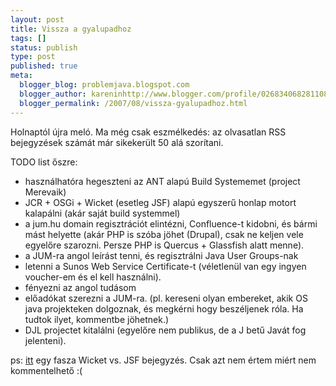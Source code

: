 ```yaml
---
layout: post
title: Vissza a gyalupadhoz
tags: []
status: publish
type: post
published: true
meta:
  blogger_blog: problemjava.blogspot.com
  blogger_author: kareninhttp://www.blogger.com/profile/02683406828110839343noreply@blogger.com
  blogger_permalink: /2007/08/vissza-gyalupadhoz.html
---
```

Holnaptól újra meló. Ma még csak eszmélkedés: az olvasatlan RSS bejegyzések
számát már sikekerült 50 alá szorítani.

  
TODO list őszre:

  
* használhatóra hegeszteni az ANT alapú Build Systememet (project Merevaik)  
* JCR + OSGi + Wicket (esetleg JSF) alapú egyszerű honlap motort kalapálni (akár saját build systemmel)  
* a jum.hu domain regisztrációt elintézni, Confluence-t kidobni, és bármi mást helyette (akár PHP is szóba jöhet (Drupal), csak ne keljen vele egyelőre szarozni. Persze PHP is Quercus + Glassfish alatt menne).  
* a JUM-ra angol leírást tenni, és regisztrálni Java User Groups-nak  
* letenni a Sunos Web Service Certificate-t (véletlenül van egy ingyen voucher-em és el kell használni).  
* fényezni az angol tudásom  
* előadókat szerezni a JUM-ra. (pl. kereseni olyan embereket, akik OS java projekteken dolgoznak, és megkérni hogy beszéljenek róla. Ha tudtok ilyet, kommentbe jöhetnek.)  
* DJL projectet kitalálni (egyelőre nem publikus, de a J betű Javát fog jelenteni).  
  
  
ps: [itt](http://pcjuzer.blogspot.com/2007/08/wicket-vs-jsf.html) egy fasza
Wicket vs. JSF bejegyzés. Csak azt nem értem miért nem kommentelhető :(

